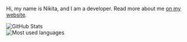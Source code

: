 Hi, my name is Nikita, and I am a developer. Read more about me
[on my website](https://www.kytta.dev/).

![GitHub Stats](https://github-readme-stats-kappa-three-15.vercel.app/api?username=kytta&show_icons=true&count_private=true&theme=transparent&hide_border=true&disable_animations=true)\
![Most used languages](https://github-readme-stats-kappa-three-15.vercel.app/api/top-langs/?username=kytta&hide=html,shell,css,scss,pug,mustache,makefile&langs_count=8&layout=compact&theme=transparent&hide_border=true&disable_animations=true)
